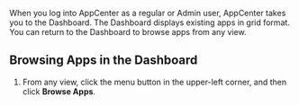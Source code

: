 When you log into AppCenter as a regular or Admin user, AppCenter takes you to the Dashboard. The Dashboard displays existing apps in grid format. You can return to the Dashboard to browse apps from any view.

## Browsing Apps in the Dashboard

1. From any view, click the menu button in the upper-left corner, and then click **Browse Apps**.
